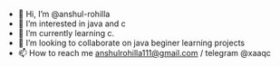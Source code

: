 - 👋 Hi, I’m @anshul-rohilla
- 👀 I’m interested in java and c 
- 🌱 I’m currently learning c.
- 💞️ I’m looking to collaborate on java beginer learning projects
- 📫 How to reach me anshulrohilla111@gmail.com / telegram @xaaqc

<!---
anshul-rohilla4/anshul-rohilla4 is a ✨ special ✨ repository because its `README.md` (this file) appears on your GitHub profile.
You can click the Preview link to take a look at your changes.
--->
